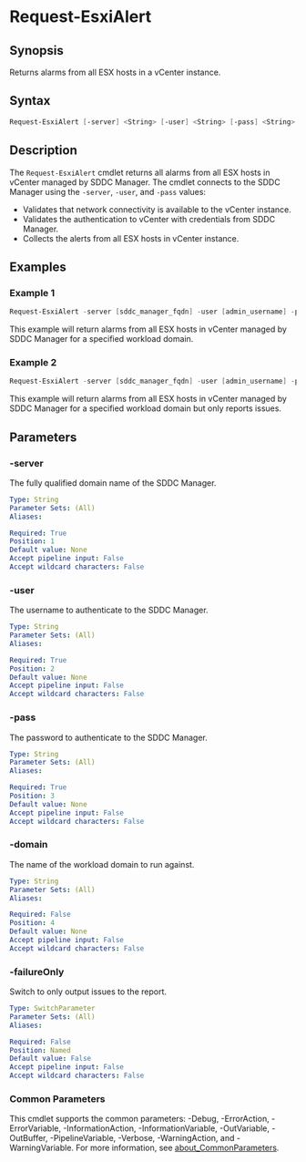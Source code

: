 # Request-EsxiAlert

## Synopsis

Returns alarms from all ESX hosts in a vCenter instance.

## Syntax

```powershell
Request-EsxiAlert [-server] <String> [-user] <String> [-pass] <String> [[-domain] <String>] [-failureOnly] [<CommonParameters>]
```

## Description

The `Request-EsxiAlert` cmdlet returns all alarms from all ESX hosts in vCenter managed by SDDC Manager.
The cmdlet connects to the SDDC Manager using the `-server`, `-user`, and `-pass` values:

- Validates that network connectivity is available to the vCenter instance.
- Validates the authentication to vCenter with credentials from SDDC Manager.
- Collects the alerts from all ESX hosts in vCenter instance.

## Examples

### Example 1

```powershell
Request-EsxiAlert -server [sddc_manager_fqdn] -user [admin_username] -pass [admin_password] -domain [workload_domain_name]
```

This example will return alarms from all ESX hosts in vCenter managed by SDDC Manager for a specified workload domain.

### Example 2

```powershell
Request-EsxiAlert -server [sddc_manager_fqdn] -user [admin_username] -pass [admin_password] -domain [workload_domain_name] -failureOnly
```

This example will return alarms from all ESX hosts in vCenter managed by SDDC Manager for a specified workload domain but only reports issues.

## Parameters

### -server

The fully qualified domain name of the SDDC Manager.

```yaml
Type: String
Parameter Sets: (All)
Aliases:

Required: True
Position: 1
Default value: None
Accept pipeline input: False
Accept wildcard characters: False
```

### -user

The username to authenticate to the SDDC Manager.

```yaml
Type: String
Parameter Sets: (All)
Aliases:

Required: True
Position: 2
Default value: None
Accept pipeline input: False
Accept wildcard characters: False
```

### -pass

The password to authenticate to the SDDC Manager.

```yaml
Type: String
Parameter Sets: (All)
Aliases:

Required: True
Position: 3
Default value: None
Accept pipeline input: False
Accept wildcard characters: False
```

### -domain

The name of the workload domain to run against.

```yaml
Type: String
Parameter Sets: (All)
Aliases:

Required: False
Position: 4
Default value: None
Accept pipeline input: False
Accept wildcard characters: False
```

### -failureOnly

Switch to only output issues to the report.

```yaml
Type: SwitchParameter
Parameter Sets: (All)
Aliases:

Required: False
Position: Named
Default value: False
Accept pipeline input: False
Accept wildcard characters: False
```

### Common Parameters

This cmdlet supports the common parameters: -Debug, -ErrorAction, -ErrorVariable, -InformationAction, -InformationVariable, -OutVariable, -OutBuffer, -PipelineVariable, -Verbose, -WarningAction, and -WarningVariable. For more information, see [about_CommonParameters](http://go.microsoft.com/fwlink/?LinkID=113216).
